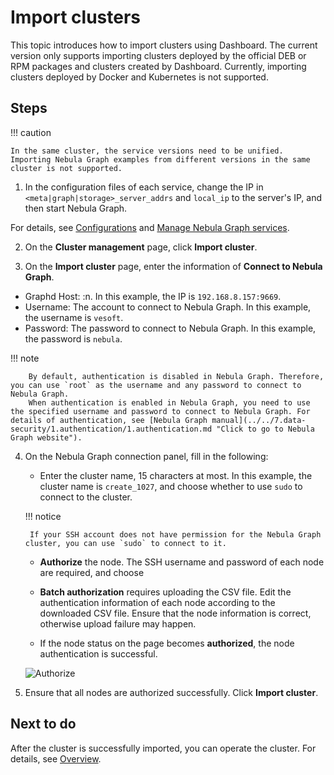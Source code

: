 # Import clusters

This topic introduces how to import clusters using Dashboard. The current version only supports importing clusters deployed by the official DEB or RPM packages and clusters created by Dashboard. Currently, importing clusters deployed by Docker and Kubernetes is not supported.

## Steps

!!! caution

    In the same cluster, the service versions need to be unified. Importing Nebula Graph examples from different versions in the same cluster is not supported.

1. In the configuration files of each service, change the IP in `<meta|graph|storage>_server_addrs` and `local_ip` to the server's IP, and then start Nebula Graph.

  For details, see [Configurations](../../5.configurations-and-logs/1.configurations/1.configurations.md) and [Manage Nebula Graph services](../../4.deployment-and-installation/manage-service.md).

2. On the **Cluster management** page, click **Import cluster**.

3. On the **Import cluster** page, enter the information of **Connect to Nebula Graph**.

  - Graphd Host: <The format of Graphd Host is the IP port of one of the Graphd processes>:n<Port>. In this example, the IP is `192.168.8.157:9669`.
  - Username: The account to connect to Nebula Graph. In this example, the username is `vesoft`.
  - Password: The password to connect to Nebula Graph. In this example, the password is `nebula`.

  !!! note

        By default, authentication is disabled in Nebula Graph. Therefore, you can use `root` as the username and any password to connect to Nebula Graph.
        When authentication is enabled in Nebula Graph, you need to use the specified username and password to connect to Nebula Graph. For details of authentication, see [Nebula Graph manual](../../7.data-security/1.authentication/1.authentication.md "Click to go to Nebula Graph website").

4. On the Nebula Graph connection panel, fill in the following:

   - Enter the cluster name, 15 characters at most. In this example, the cluster name is `create_1027`, and choose whether to use `sudo` to connect to the cluster.

    !!! notice

        If your SSH account does not have permission for the Nebula Graph cluster, you can use `sudo` to connect to it.

   - **Authorize** the node. The SSH username and password of each node are required, and choose 
   - **Batch authorization** requires uploading the CSV file. Edit the authentication information of each node according to the downloaded CSV file. Ensure that the node information is correct, otherwise upload failure may happen.

  
   - If the node status on the page becomes **authorized**, the node authentication is successful.
  
    ![Authorize](https://docs-cdn.nebula-graph.com.cn/figures/ds-027.png)

4. Ensure that all nodes are authorized successfully. Click **Import cluster**.

## Next to do

After the cluster is successfully imported, you can operate the cluster. For details, see [Overview](../4.cluster-operator/1.overview.md).
